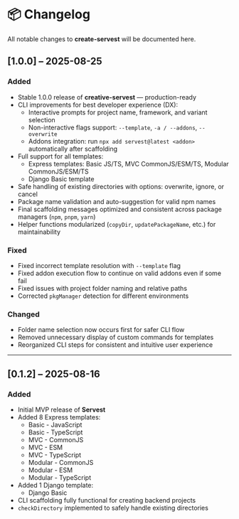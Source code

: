 # 📦 Changelog

All notable changes to **create-servest** will be documented here.

## [1.0.0] – 2025-08-25
### Added
- Stable 1.0.0 release of **creative-servest** — production-ready
- CLI improvements for best developer experience (DX):
  - Interactive prompts for project name, framework, and variant selection
  - Non-interactive flags support: `--template`, `-a / --addons`, `--overwrite`
  - Addons integration: run `npx add servest@latest <addon>` automatically after scaffolding
- Full support for all templates:
  - Express templates: Basic JS/TS, MVC CommonJS/ESM/TS, Modular CommonJS/ESM/TS
  - Django Basic template
- Safe handling of existing directories with options: overwrite, ignore, or cancel
- Package name validation and auto-suggestion for valid npm names
- Final scaffolding messages optimized and consistent across package managers (`npm`, `pnpm`, `yarn`)
- Helper functions modularized (`copyDir`, `updatePackageName`, etc.) for maintainability

### Fixed
- Fixed incorrect template resolution with `--template` flag
- Fixed addon execution flow to continue on valid addons even if some fail
- Fixed issues with project folder naming and relative paths
- Corrected `pkgManager` detection for different environments

### Changed
- Folder name selection now occurs first for safer CLI flow
- Removed unnecessary display of custom commands for templates
- Reorganized CLI steps for consistent and intuitive user experience

---

## [0.1.2] – 2025-08-16
### Added
- Initial MVP release of **Servest**
- Added 8 Express templates:
  - Basic - JavaScript
  - Basic - TypeScript
  - MVC - CommonJS
  - MVC - ESM
  - MVC - TypeScript
  - Modular - CommonJS
  - Modular - ESM
  - Modular - TypeScript
- Added 1 Django template:
  - Django Basic
- CLI scaffolding fully functional for creating backend projects
- `checkDirectory` implemented to safely handle existing directories
